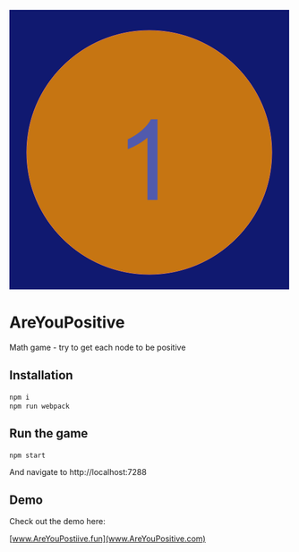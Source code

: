 ![Avatar](public/Logo.png)

# AreYouPositive
Math game - try to get each node to be positive

## Installation

    npm i
    npm run webpack

## Run the game

    npm start

And navigate to http://localhost:7288

## Demo

Check out the demo here:

[www.AreYouPostiive.fun](www.AreYouPositive.com)